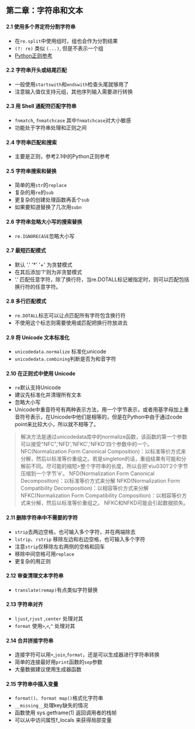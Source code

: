 ## 第二章：字符串和文本


#### 2.1 使用多个界定符分割字符串
- 在`re.split`中使用组时，组也会作为分割结果
- `(?: re)` 类似 `(...)`, 但是不表示一个组
- [Python正则参考](http://www.runoob.com/python/python-reg-expressions.html)

#### 2.2 字符串开头或结尾匹配
- 一般使用`startswith`和`endswith`检查头尾就够用了
- 注意输入值仅支持元组，其他序列输入需要进行转换

#### 2.3 用 Shell 通配符匹配字符串
- `fnmatch`, `fnmatchcase` 其中`fnmatchcase`对大小敏感
- 功能处于字符串处理和正则之间

#### 2.4 字符串匹配和搜索
- 主要是正则，参考2.1中的Python正则参考

#### 2.5 字符串搜索和替换
- 简单的用`str`的`replace`
- 复杂的用`re`的`sub`
- 更复杂的创建处理函数再丢个`sub`
- 如果要知道替换了几次用`subn`

#### 2.6 字符串忽略大小写的搜索替换
- `re.IGNORECASE`忽略大小写

#### 2.7 最短匹配模式
- 默认 '.' '*' '+' 为贪婪模式
- 在其后添加'?'则为非贪婪模式
- ‘.’ 匹配任意字符，除了换行符，当re.DOTALL标记被指定时，则可以匹配包括换行符的任意字符。

#### 2.8 多行匹配模式
- `re.DOTALL`标志可以让点匹配所有字符包含换行符
- 不使用这个标志则需要使用或匹配把换行符放进去

#### 2.9 将 Unicode 文本标准化
- `unicodedata.normalize` 标准化unicode
- `unicodedata.combining`判断是否为和音字符

#### 2.10 在正则式中使用 Unicode
- `re`默认支持Unicode
- 建议先标准化并清理所有文本
- 忽略大小写
- Unicode中重音符号有两种表示方法，用一个字节表示，或者用基字母加上重音符号表示，在Unicode中他们是相等的，但是在Python中由于通过code point来比较大小，所以就不相等了。
>解决方法是通过unicodedata库中的normalize函数，该函数的第一个参数可以接受"NFC",'NFD','NFKC','NFKD'四个参数中的一个。
>NFC(Normalization Form Canonical Composition)：以标准等价方式来分解，然后以标准等价重组之。若是singleton的话，重组结果有可能和分解前不同。尽可能的缩短>整个字符串的长度，所以会把'e\u0301'2个字节压缩到一个字节'é'。
>NFD(Normalization Form Canonical Decomposition)：以标准等价方式来分解
>NFKD(Normalization Form Compatibility Decomposition)：以相容等价方式来分解
>NFKC(Normalization Form Compatibility Composition)：以相容等价方式来分解，然后以标准等价重组之。
>NFKC和NFKD可能会引起数据损失。

#### 2.11 删除字符串中不需要的字符
- `strip`去两边空格，也可输入多个字符，并在两端除去
- `lstrip`、`rstrip` 移除左边和右边空格，也可输入多个字符
-  注意`strip`仅移除左右两侧的空格和回车
-  移除中间空格可用`replace`
-  更复杂的用正则

#### 2.12 审查清理文本字符串
- `translate(remap)`有点类似字符替换

#### 2.13 字符串对齐
- `ljust`,`rjust` ,`center` 处理对其
- `format` 使用`>`,`<`,`^` 处理对其

#### 2.14 合并拼接字符串
- 连接字符可以用`+`,`join`,`format`，还是可以生成器进行字符串转换
- 简单的连接最好用`print`函数的`sep`参数
- 大量数据建议使用生成器函数

#### 2.15 字符串中插入变量
- `format()`、`format map()`格式化字符串
- `__missing__`处理key缺失的情况
- 函数使用 sys.getframe(1) 返回调用者的栈帧
- 可以从中访问属性f_locals 来获得局部变量
